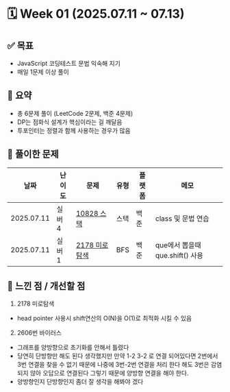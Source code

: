 # 🗓️ Week 01 (2025.07.11 ~ 07.13)

## ✅ 목표

- JavaScript 코딩테스트 문법 익숙해 지기
- 매일 1문제 이상 풀이

## 📌 요약

- 총 6문제 풀이 (LeetCode 2문제, 백준 4문제)
- DP는 점화식 설계가 핵심이라는 걸 깨달음
- 투포인터는 정렬과 함께 사용하는 경우가 많음

## 🧩 풀이한 문제

| 날짜       | 난이도 | 문제                                                  | 유형 | 플랫폼 | 메모                            |
| ---------- | ------ | ----------------------------------------------------- | ---- | ------ | ------------------------------- |
| 2025.07.11 | 실버 4 | [10828 스택](https://www.acmicpc.net/problem/10828)   | 스택 | 백준   | class 및 문법 연습              |
| 2025.07.11 | 실버 1 | [2178 미로탐색](https://www.acmicpc.net/problem/2178) | BFS  | 백준   | que에서 뽑을때 que.shift() 사용 |

## 🤔 느낀 점 / 개선할 점

1. 2178 미로탐색

- head pointer 사용시 shift연산의 O(N)을 O(1)로 최적화 시킬 수 있음

2. 2606번 바이러스

- 그래프를 양방향으로 초기화를 안해서 틀렸다
- 당연히 단방향만 해도 된다 생각했지만 만약 1-2 3-2 로 연결 되어있다면 2번에서 3번 연결을 찾을 수 없기 때문에 나중에 3번-2번 연결을 처리 한다 해도 3번은 감염되지 않아 오답으로 연결된다 그렇기 때문에 양방향 연결을 해야 한다.
- 양방향인지 단방향인지 좀더 잘 생각을 해봐야 겠다
